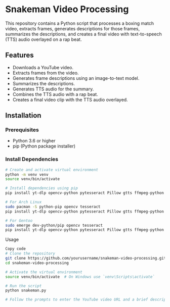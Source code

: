 # Snakeman Video Processing

This repository contains a Python script that processes a boxing match video, extracts frames, generates descriptions for those frames, summarizes the descriptions, and creates a final video with text-to-speech (TTS) audio overlayed on a rap beat.

## Features

- Downloads a YouTube video.
- Extracts frames from the video.
- Generates frame descriptions using an image-to-text model.
- Summarizes the descriptions.
- Generates TTS audio for the summary.
- Combines the TTS audio with a rap beat.
- Creates a final video clip with the TTS audio overlayed.

## Installation

### Prerequisites

- Python 3.6 or higher
- pip (Python package installer)

### Install Dependencies

```bash
# Create and activate virtual environment
python -m venv venv
source venv/bin/activate  

# Install dependencies using pip
pip install yt-dlp opencv-python pytesseract Pillow gtts ffmpeg-python pydub transformers torch torchvision torchaudio

# For Arch Linux
sudo pacman -S python-pip opencv tesseract
pip install yt-dlp opencv-python pytesseract Pillow gtts ffmpeg-python pydub transformers torch torchvision torchaudio

# For Gentoo
sudo emerge dev-python/pip opencv tesseract
pip install yt-dlp opencv-python pytesseract Pillow gtts ffmpeg-python pydub transformers torch torchvision torchaudio
```

Usage
```bash
Copy code
# Clone the repository
git clone https://github.com/yourusername/snakeman-video-processing.git
cd snakeman-video-processing

# Activate the virtual environment
source venv/bin/activate  # On Windows use `venv\Scripts\activate`

# Run the script
python snakeman.py

# Follow the prompts to enter the YouTube video URL and a brief description of the video. If left blank will default to video title
```
